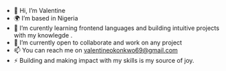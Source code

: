- 👋 Hi, I’m Valentine
- 🌍 I’m based in Nigeria
- 🌱 I’m curently learning frontend languages and building intuitive projects with my knowlegde .
- 🤝 I’m currently open to collaborate and work on any project
- 📫 You can reach me on valentineokonkwo69@gmail.com
- ⚡ Building and making impact with my skills is my source of joy.

<!---
DefcValentino/DefcValentino is a ✨ special ✨ repository because its `README.md` (this file) appears on your GitHub profile.
You can click the Preview link to take a look at your changes.
--->
